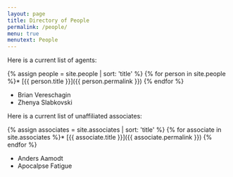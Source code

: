 ```yaml
---
layout: page
title: Directory of People
permalink: /people/
menu: true
menutext: People
---
```



Here is a current list of agents:

{% assign people = site.people | sort: 'title' %} {% for person in site.people %}* [{{ person.title }}]({{ person.permalink }}) {% endfor %}

* Brian Vereschagin
* Zhenya Slabkovski

Here is a current list of unaffiliated associates:

{% assign associates = site.associates | sort: 'title' %} {% for associate in site.associates %}* [{{ associate.title }}]({{ associate.permalink }}) {% endfor %}

* Anders Aamodt
* Apocalpse Fatigue

